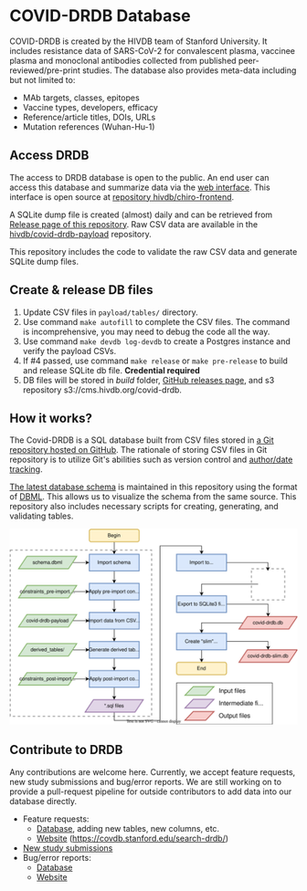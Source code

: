 # COVID-DRDB Database

COVID-DRDB is created by the HIVDB team of Stanford University. It includes
resistance data of SARS-CoV-2 for convalescent plasma, vaccinee plasma and
monoclonal antibodies collected from published peer-reviewed/pre-print studies.
The database also provides meta-data including but not limited to:

- MAb targets, classes, epitopes
- Vaccine types, developers, efficacy
- Reference/article titles, DOIs, URLs
- Mutation references (Wuhan-Hu-1)

## Access DRDB

The access to DRDB database is open to the public. An end user can access this
database and summarize data via the [web
interface](https://covdb.stanford.edu/page/susceptibility-data/). This interface
is open source at [repository
hivdb/chiro-frontend](https://github.com/hivdb/chiro-frontend).

A SQLite dump file is created (almost) daily and can be retrieved from [Release
page of this repository](https://github.com/hivdb/covid-drdb-payload/releases).
Raw CSV data are available in the [hivdb/covid-drdb-payload][payload] repository.

[payload]: https://github.com/hivdb/covid-drdb-payload

This repository includes the code to validate the raw CSV data and generate 
SQLite dump files.

## Create & release DB files

1. Update CSV files in `payload/tables/` directory.
2. Use command `make autofill` to complete the CSV files. The command is
   incomprehensive, you may need to debug the code all the way.
4. Use command `make devdb log-devdb` to create a Postgres instance and verify
   the payload CSVs.
5. If #4 passed, use command `make release` or `make pre-release` to build and
   release SQLite db file. **Credential required**
6. DB files will be stored in *build* folder, [GitHub releases
   page](https://github.com/hivdb/covid-drdb-payload/releases), and s3
   repository s3://cms.hivdb.org/covid-drdb.

## How it works?

The Covid-DRDB is a SQL database built from CSV files stored in [a Git
repository hosted on GitHub](https://github.com/hivdb/covid-drdb-payload). The
rationale of storing CSV files in Git repository is to utilize Git's abilities
such as version control and [author/date
tracking](https://git-scm.com/docs/git-blame).

[The latest database
schema](https://github.com/hivdb/covid-drdb/blob/master/schema.dbml) is
maintained in this repository using the format of [DBML](https://www.dbml.org). 
This allows us to visualize the schema from the same source. This repository
also includes necessary scripts for creating, generating, and validating tables.

![Pipeline](pipeline.svg)


## Contribute to DRDB

Any contributions are welcome here. Currently, we accept feature requests, new
study submissions and bug/error reports. We are still working on to provide a
pull-request pipeline for outside contributors to add data into our database
directly.

- Feature requests:
  - [Database][DBFR], adding new tables, new columns, etc.
  - [Website][WFR] (https://covdb.stanford.edu/search-drdb/)
- [New study submissions][NEWREF]
- Bug/error reports:
  - [Database][DBBUG]
  - [Website][WBUG]
  

[DBFR]: https://github.com/hivdb/covid-drdb/issues/new?assignees=philiptzou&labels=enhancement&title=[FR]
[WFR]: https://github.com/hivdb/chiro-frontend/issues/new?assignees=philiptzou&labels=enhancement&title=[FR]
[NEWREF]: https://github.com/hivdb/covid-drdb-payload/issues/new?assignees=KaimingTao&labels=enhancement&template=suggest-new-study.md&title=%5BNew%5D
[DBBUG]: https://github.com/hivdb/covid-drdb-payload/issues/new?assignees=KaimingTao%2C+philiptzou&labels=bug&template=data-error-report.md&title=%5BBUG%5D
[WBUG]: https://github.com/hivdb/chiro-frontend/issues/new?assignees=philiptzou&labels=bug&title=[BUG]
